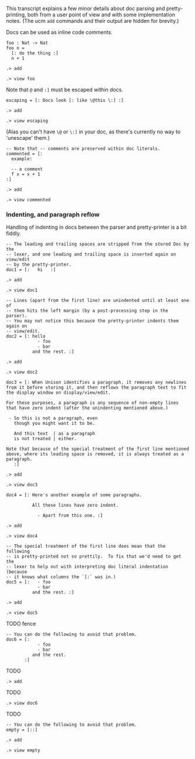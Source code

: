 This transcript explains a few minor details about doc parsing and pretty-printing, both from a user point of view and with some implementation notes.  (The ucm `add` commands and their output are hidden for brevity.)

Docs can be used as inline code comments.

```unison
foo : Nat -> Nat
foo n =
  [: do the thing :]
  n + 1
```

```ucm:hide
.> add
```
```ucm
.> view foo
```

Note that `@` and `:]` must be escaped within docs.

```unison
escaping = [: Docs look [: like \@this \:] :]
```

```ucm:hide
.> add
```
```ucm
.> view escaping
```

(Alas you can't have `\@` or `\:]` in your doc, as there's currently no way to 'unescape' them.)

```unison
-- Note that -- comments are preserved within doc literals.
commented = [:
  example:

  -- a comment
  f x = x + 1
:]
```

```ucm:hide
.> add
```
```ucm
.> view commented
```

### Indenting, and paragraph reflow

Handling of indenting in docs between the parser and pretty-printer is a bit fiddly.

```unison
-- The leading and trailing spaces are stripped from the stored Doc by the
-- lexer, and one leading and trailing space is inserted again on view/edit
-- by the pretty-printer.
doc1 = [:   hi   :]
```

```ucm:hide
.> add
```
```ucm
.> view doc1
```

```unison
-- Lines (apart from the first line) are unindented until at least one of
-- them hits the left margin (by a post-processing step in the parser).
-- You may not notice this because the pretty-printer indents them again on
-- view/edit.
doc2 = [: hello
            - foo
            - bar
          and the rest. :]
```

```ucm:hide
.> add
```
```ucm
.> view doc2
```

```unison
doc3 = [: When Unison identifies a paragraph, it removes any newlines from it before storing it, and then reflows the paragraph text to fit the display window on display/view/edit.

For these purposes, a paragraph is any sequence of non-empty lines that have zero indent (after the unindenting mentioned above.)

 - So this is not a paragraph, even
   though you might want it to be.

   And this text  | as a paragraph
   is not treated | either.

Note that because of the special treatment of the first line mentioned above, where its leading space is removed, it is always treated as a paragraph.
   :]
```

```ucm:hide
.> add
```
```ucm
.> view doc3
```

```unison
doc4 = [: Here's another example of some paragraphs.

          All these lines have zero indent.

            - Apart from this one. :]
```

```ucm:hide
.> add
```
```ucm
.> view doc4
```

```unison
-- The special treatment of the first line does mean that the following
-- is pretty-printed not so prettily.  To fix that we'd need to get the
-- lexer to help out with interpreting doc literal indentation (because
-- it knows what columns the `[:` was in.)
doc5 = [:   - foo
            - bar
          and the rest. :]
```

```ucm:hide
.> add
```
```ucm
.> view doc5
```
TODO fence
```
-- You can do the following to avoid that problem.
doc6 = [:
            - foo
            - bar
          and the rest.
       :]
```
TODO
```
.> add
```
TODO
```
.> view doc6
```

TODO
```
-- You can do the following to avoid that problem.
empty = [::]
```
```
.> add
```
```
.> view empty
```

